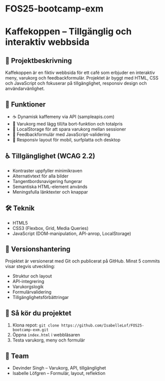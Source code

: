 # FOS25-bootcamp-exm


# Kaffekoppen – Tillgänglig och interaktiv webbsida

## 📌 Projektbeskrivning
Kaffekoppen är en fiktiv webbsida för ett café som erbjuder en interaktiv meny, varukorg och feedbackformulär. Projektet är byggt med HTML, CSS och JavaScript och fokuserar på tillgänglighet, responsiv design och användarvänlighet.

## 🧪 Funktioner
- ☕ Dynamisk kaffemeny via API (sampleapis.com)
- 🛒 Varukorg med lägg till/ta bort-funktion och totalpris
- 💾 LocalStorage för att spara varukorg mellan sessioner
- 📝 Feedbackformulär med JavaScript-validering
- 📱 Responsiv layout för mobil, surfplatta och desktop

## ♿ Tillgänglighet (WCAG 2.2)
- Kontraster uppfyller minimikraven
- Alternativtext för alla bilder
- Tangentbordsnavigering fungerar
- Semantiska HTML-element används
- Meningsfulla länktexter och knappar

## 🛠️ Teknik
- HTML5
- CSS3 (Flexbox, Grid, Media Queries)
- JavaScript (DOM-manipulation, API-anrop, LocalStorage)

## 🔗 Versionshantering
Projektet är versionerat med Git och publicerat på GitHub. Minst 5 commits visar stegvis utveckling:
- Struktur och layout
- API-integrering
- Varukorgslogik
- Formulärvalidering
- Tillgänglighetsförbättringar

## 🚀 Så kör du projektet
1. Klona repot: `git clone https://github.com/IsabelleLof/FOS25-bootcamp-exm.git`
2. Öppna `index.html` i webbläsaren
3. Testa varukorg, meny och formulär

## 👥 Team
- Devinder Singh – Varukorg, API, tillgänglighet
- Isabelle Löfgren – Formulär, layout, reflektion